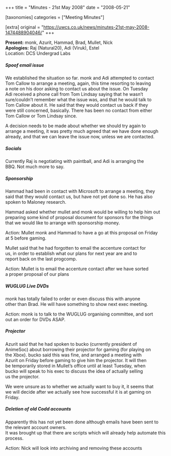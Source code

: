 +++
title = "Minutes - 21st May 2008"
date = "2008-05-21"

[taxonomies]
categories = ["Meeting Minutes"]

[extra]
original = "https://uwcs.co.uk/news/minutes-21st-may-2008-1474488904046/"
+++

**Present:** monk, Azurit, Hammad, Brad, Mullet, Nick  
**Apologies:** Raj (Natural20), Adi (Viruk), Estel  
Location: DCS Undergrad Labs

##### Spoof email issue

We established the situation so far. monk and Adi attempted to contact  
Tom Callow to arrange a meeting, again, this time resorting to leaving  
a note on his door asking to contact us about the issue. On Tuesday  
Adi received a phone call from Tom Lindsay saying that he wasn’t  
sure/couldn’t remember what the issue was, and that he would talk to  
Tom Callow about it. He said that they would contact us back if they  
were still concerned, basically. There has been no contact from either  
Tom Callow or Tom Lindsay since.

A decision needs to be made about whether we should try again to  
arrange a meeting, it was pretty much agreed that we have done enough  
already, and that we can leave the issue now, unless we are contacted.

##### Socials

Currently Raj is negotiating with paintball, and Adi is arranging the  
BBQ. Not much more to say.

##### Sponsorship

Hammad had been in contact with Microsoft to arrange a meeting, they  
said that they would contact us, but have not yet done so. He has also  
spoken to Maloney research.

Hammad asked whether mullet and monk would be willing to help him out  
preparing some kind of proposal document for sponsors for the things  
that we would like to arrange with sponsorship money.

Action: Mullet monk and Hammad to have a go at this proposal on Friday  
at 5 before gaming.

Mullet said that he had forgotten to email the accenture contact for  
us, in order to establish what our plans for next year are and to  
report back on the last progcomp.

Action: Mullet is to email the accenture contact after we have sorted  
a proper proposal of our plans

##### WUGLUG Live DVDs

monk has totally failed to order or even discuss this with anyone  
other than Brad. He will have something to show next exec meeting.

Action: monk is to talk to the WUGLUG organising committee, and sort  
out an order for DVDs ASAP.

##### Projector

Azurit said that he had spoken to bucko (currently president of  
AnimeSoc) about borrowing their projector for gaming (for playing on  
the Xbox). bucko said this was fine, and arranged a meeting with  
Azurit on Friday before gaming to give him the projector. It will then  
be temporarily stored in Mullet’s office until at least Tuesday, when  
bucko will speak to his exec to discuss the idea of actually selling  
us the projector.

We were unsure as to whether we actually want to buy it, it seems that  
we will decide after we actually see how successful it is at gaming on  
Friday.

##### Deletion of old Codd accounts

Apparently this has not yet been done although emails have been sent to the relevant account owners.  
It was brought up that there are scripts which will already help automate this process.

Action: Nick will look into archiving and removing these accounts
